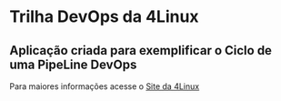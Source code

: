 # Trilha DevOps da 4Linux

<!-- Altere a Flag abaixo com sua URL do Travis -->


## Aplicação criada para exemplificar o Ciclo de uma PipeLine DevOps


Para maiores informações acesse o [Site da 4Linux](https://www.4linux.com.br/cursos/devops)
